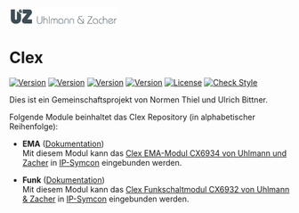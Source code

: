 [![Image](imgs/uhlmannzacher_logo.png)](https://uundz.com)  
# Clex  

[![Version](https://img.shields.io/badge/Symcon_Version-5.2>-red.svg)](https://www.symcon.de)
[![Version](https://img.shields.io/badge/Module_Version-1.00-blue.svg)]()
[![Version](https://img.shields.io/badge/Module_Build-1-blue.svg)]()
[![Version](https://img.shields.io/badge/Code-PHP-blue.svg)]()
[![License](https://img.shields.io/badge/License-CC%20BY--NC--SA%204.0-green.svg)](https://creativecommons.org/licenses/by-nc-sa/4.0/)
[![Check Style](https://github.com/ubittner/SymconClex/workflows/Check%20Style/badge.svg)](https://github.com/ubittner/SymconClex/actions)  

Dies ist ein Gemeinschaftsprojekt von Normen Thiel und Ulrich Bittner.  

Folgende Module beinhaltet das Clex Repository (in alphabetischer Reihenfolge):  

- __EMA__ ([Dokumentation](EMA))  
	Mit diesem Modul kann das [Clex EMA-Modul CX6934 von Uhlmann und Zacher](https://uundz.com/systeme/komponenten/ema-modul.html) in [IP-Symcon](https://www.symcon.de/) eingebunden werden.
	
- __Funk__ ([Dokumentation](Funk))  
	Mit diesem Modul kann das [Clex Funkschaltmodul CX6932 von Uhlmann & Zacher](https://uundz.com) in [IP-Symcon](https://www.symcon.de/) eingebunden werden.


